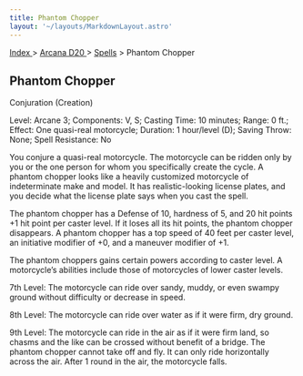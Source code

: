 ```yaml
---
title: Phantom Chopper
layout: '~/layouts/MarkdownLayout.astro'
---
```


[ Index ](/) > [ Arcana D20 ](/arcana.d20.srd) > [Spells](/arcana.d20.srd/spells) > Phantom Chopper

## Phantom Chopper

Conjuration (Creation)

Level: Arcane 3; Components: V, S; Casting Time: 10 minutes; Range: 0 ft.;
Effect: One quasi-real motorcycle; Duration: 1 hour/level (D); Saving Throw:
None; Spell Resistance: No

You conjure a quasi-real motorcycle. The motorcycle can be ridden only by you
or the one person for whom you specifically create the cycle. A phantom
chopper looks like a heavily customized motorcycle of indeterminate make and
model. It has realistic-looking license plates, and you decide what the
license plate says when you cast the spell.

The phantom chopper has a Defense of 10, hardness of 5, and 20 hit points +1
hit point per caster level. If it loses all its hit points, the phantom
chopper disappears. A phantom chopper has a top speed of 40 feet per caster
level, an initiative modifier of +0, and a maneuver modifier of +1.

The phantom choppers gains certain powers according to caster level. A
motorcycle’s abilities include those of motorcycles of lower caster levels.

7th Level: The motorcycle can ride over sandy, muddy, or even swampy ground
without difficulty or decrease in speed.

8th Level: The motorcycle can ride over water as if it were firm, dry ground.

9th Level: The motorcycle can ride in the air as if it were firm land, so
chasms and the like can be crossed without benefit of a bridge. The phantom
chopper cannot take off and fly. It can only ride horizontally across the air.
After 1 round in the air, the motorcycle falls.

